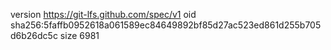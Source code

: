 version https://git-lfs.github.com/spec/v1
oid sha256:5faffb0952618a061589ec84649892bf85d27ac523ed861d255b705d6b26dc5c
size 6981

